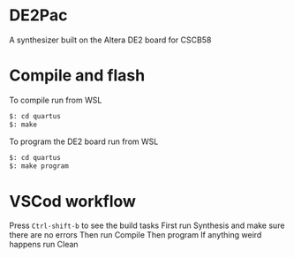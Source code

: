 # DE2Pac

A synthesizer built on the Altera DE2 board for CSCB58

# Compile and flash

To compile run from WSL

```bash
$: cd quartus
$: make
```

To program the DE2 board run from WSL

```bash
$: cd quartus
$: make program
```

# VSCod workflow

Press `Ctrl-shift-b` to see the build tasks
First run Synthesis and make sure there are no errors
Then run Compile
Then program
If anything weird happens run Clean
